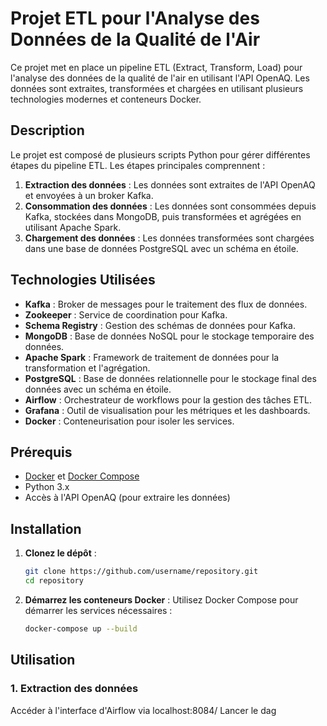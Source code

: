 # Projet ETL pour l'Analyse des Données de la Qualité de l'Air

Ce projet met en place un pipeline ETL (Extract, Transform, Load) pour l'analyse des données de la qualité de l'air en utilisant l'API OpenAQ. Les données sont extraites, transformées et chargées en utilisant plusieurs technologies modernes et conteneurs Docker.

## Description

Le projet est composé de plusieurs scripts Python pour gérer différentes étapes du pipeline ETL. Les étapes principales comprennent :
1. **Extraction des données** : Les données sont extraites de l'API OpenAQ et envoyées à un broker Kafka.
2. **Consommation des données** : Les données sont consommées depuis Kafka, stockées dans MongoDB, puis transformées et agrégées en utilisant Apache Spark.
3. **Chargement des données** : Les données transformées sont chargées dans une base de données PostgreSQL avec un schéma en étoile.

## Technologies Utilisées

- **Kafka** : Broker de messages pour le traitement des flux de données.
- **Zookeeper** : Service de coordination pour Kafka.
- **Schema Registry** : Gestion des schémas de données pour Kafka.
- **MongoDB** : Base de données NoSQL pour le stockage temporaire des données.
- **Apache Spark** : Framework de traitement de données pour la transformation et l'agrégation.
- **PostgreSQL** : Base de données relationnelle pour le stockage final des données avec un schéma en étoile.
- **Airflow** : Orchestrateur de workflows pour la gestion des tâches ETL.
- **Grafana** : Outil de visualisation pour les métriques et les dashboards.
- **Docker** : Conteneurisation pour isoler les services.

## Prérequis

- [Docker](https://www.docker.com/) et [Docker Compose](https://docs.docker.com/compose/)
- Python 3.x
- Accès à l'API OpenAQ (pour extraire les données)

## Installation

1. **Clonez le dépôt** :
    ```bash
    git clone https://github.com/username/repository.git
    cd repository
    ```

2. **Démarrez les conteneurs Docker** :
    Utilisez Docker Compose pour démarrer les services nécessaires :
    ```bash
    docker-compose up --build
    ```

## Utilisation

### 1. Extraction des données
Accéder à l'interface d'Airflow via localhost:8084/
Lancer le dag
